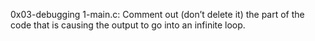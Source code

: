0x03-debugging
1-main.c: Comment out (don’t delete it) the part of the code that is causing the output to go into an infinite loop.
